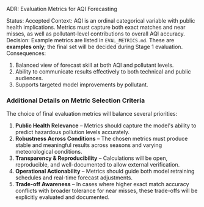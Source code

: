 ADR: Evaluation Metrics for AQI Forecasting

Status: Accepted
Context: AQI is an ordinal categorical variable with public health implications. Metrics must capture both exact matches and near misses, as well as pollutant-level contributions to overall AQI accuracy.
Decision:
Example metrics are listed in `EVAL_METRICS.md`. These are **examples only**; the final set will be decided during Stage 1 evaluation.
Consequences:
1. Balanced view of forecast skill at both AQI and pollutant levels.
2. Ability to communicate results effectively to both technical and public audiences.
3. Supports targeted model improvements by pollutant.

### Additional Details on Metric Selection Criteria
The choice of final evaluation metrics will balance several priorities:
1. **Public Health Relevance** – Metrics should capture the model's ability to predict hazardous pollution levels accurately.
2. **Robustness Across Conditions** – The chosen metrics must produce stable and meaningful results across seasons and varying meteorological conditions.
3. **Transparency & Reproducibility** – Calculations will be open, reproducible, and well-documented to allow external verification.
4. **Operational Actionability** – Metrics should guide both model retraining schedules and real-time forecast adjustments.
5. **Trade-off Awareness** – In cases where higher exact match accuracy conflicts with broader tolerance for near misses, these trade-offs will be explicitly evaluated and documented.